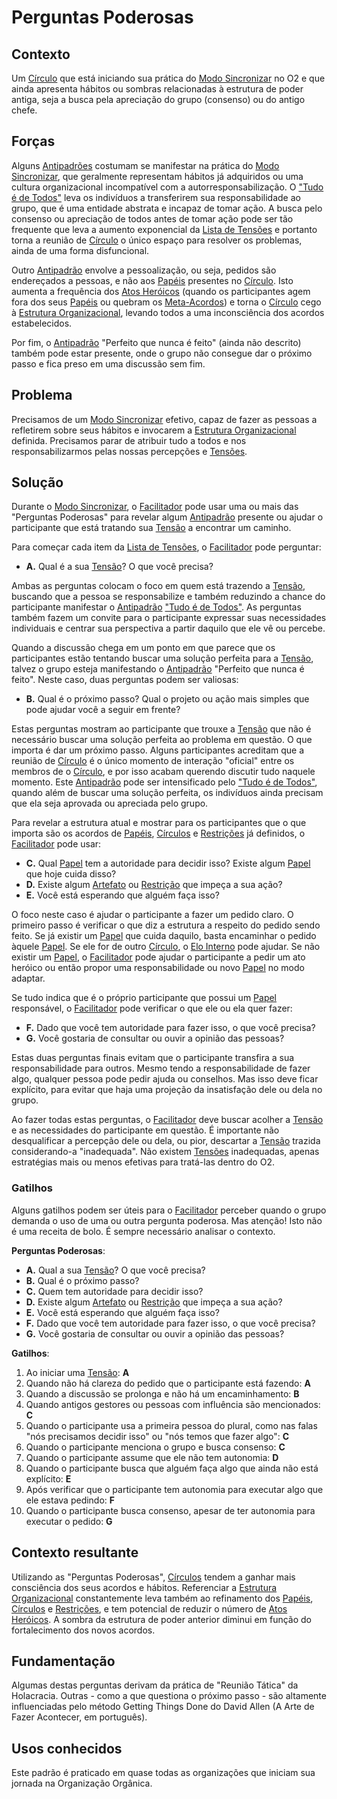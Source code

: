# Perguntas Poderosas

## Contexto

Um [Círculo](../../meta-acordos/estrutura-organizacional.md#circulos) que está iniciando sua prática do [Modo Sincronizar](https://github.com/targetteal/organic-organization/tree/6ecfa251a288e2266cfd3afccf81508bb34e2eb0/meta-acordos/reunioes-de-circulo.md#modo-sincronizar) no O2 e que ainda apresenta hábitos ou sombras relacionadas à estrutura de poder antiga, seja a busca pela apreciação do grupo \(consenso\) ou do antigo chefe.

## Forças

Alguns [Antipadrões](../antipadroes/) costumam se manifestar na prática do [Modo Sincronizar](https://github.com/targetteal/organic-organization/tree/6ecfa251a288e2266cfd3afccf81508bb34e2eb0/meta-acordos/reunioes-de-circulo.md#modo-sincronizar), que geralmente representam hábitos já adquiridos ou uma cultura organizacional incompatível com a autorresponsabilização. O ["Tudo é de Todos"](../antipadroes/tudo-e-de-todos.md) leva os indivíduos a transferirem sua responsabilidade ao grupo, que é uma entidade abstrata e incapaz de tomar ação. A busca pelo consenso ou apreciação de todos antes de tomar ação pode ser tão frequente que leva a aumento exponencial da [Lista de Tensões](https://github.com/targetteal/organic-organization/tree/6ecfa251a288e2266cfd3afccf81508bb34e2eb0/meta-acordos/reunioes-de-circulo.md#lista-de-tensoes) e portanto torna a reunião de [Círculo](../../meta-acordos/estrutura-organizacional.md#circulos) o único espaço para resolver os problemas, ainda de uma forma disfuncional.

Outro [Antipadrão](../antipadroes/) envolve a pessoalização, ou seja, pedidos são endereçados a pessoas, e não aos [Papéis](../../meta-acordos/estrutura-organizacional.md#papeis) presentes no [Círculo](../../meta-acordos/estrutura-organizacional.md#circulos). Isto aumenta a frequência dos [Atos Heróicos](https://github.com/targetteal/organic-organization/tree/6ecfa251a288e2266cfd3afccf81508bb34e2eb0/meta-acordos/direitos-e-deveres.md#direito-de-agir-heroicamente) \(quando os participantes agem fora dos seus [Papéis](../../meta-acordos/estrutura-organizacional.md#papeis) ou quebram os [Meta-Acordos](../../meta-acordos/)\) e torna o [Círculo](../../meta-acordos/estrutura-organizacional.md#circulos) cego à [Estrutura Organizacional](../../meta-acordos/estrutura-organizacional.md), levando todos a uma inconsciência dos acordos estabelecidos.

Por fim, o [Antipadrão](../antipadroes/) "Perfeito que nunca é feito" \(ainda não descrito\) também pode estar presente, onde o grupo não consegue dar o próximo passo e fica preso em uma discussão sem fim.

## Problema

Precisamos de um [Modo Sincronizar](https://github.com/targetteal/organic-organization/tree/6ecfa251a288e2266cfd3afccf81508bb34e2eb0/meta-acordos/reunioes-de-circulo.md#modo-sincronizar) efetivo, capaz de fazer as pessoas a refletirem sobre seus hábitos e invocarem a [Estrutura Organizacional](../../meta-acordos/estrutura-organizacional.md) definida. Precisamos parar de atribuir tudo a todos e nos responsabilizarmos pelas nossas percepções e [Tensões](../../meta-acordos/organizacao.md).

## Solução

Durante o [Modo Sincronizar](https://github.com/targetteal/organic-organization/tree/6ecfa251a288e2266cfd3afccf81508bb34e2eb0/meta-acordos/reunioes-de-circulo.md#modo-sincronizar), o [Facilitador](../../meta-acordos/papeis-essenciais.md#facilitador) pode usar uma ou mais das "Perguntas Poderosas" para revelar algum [Antipadrão](../antipadroes/) presente ou ajudar o participante que está tratando sua [Tensão](../../meta-acordos/organizacao.md) a encontrar um caminho.

Para começar cada item da [Lista de Tensões](https://github.com/targetteal/organic-organization/tree/6ecfa251a288e2266cfd3afccf81508bb34e2eb0/meta-acordos/reunioes-de-circulo.md#lista-de-tensoes), o [Facilitador](../../meta-acordos/papeis-essenciais.md#facilitador) pode perguntar:

* **A.** Qual é a sua [Tensão](../../meta-acordos/organizacao.md)? O que você precisa?

Ambas as perguntas colocam o foco em quem está trazendo a [Tensão](../../meta-acordos/organizacao.md), buscando que a pessoa se responsabilize e também reduzindo a chance do participante manifestar o [Antipadrão](../antipadroes/) ["Tudo é de Todos"](../antipadroes/tudo-e-de-todos.md). As perguntas também fazem um convite para o participante expressar suas necessidades individuais e centrar sua perspectiva a partir daquilo que ele vê ou percebe.

Quando a discussão chega em um ponto em que parece que os participantes estão tentando buscar uma solução perfeita para a [Tensão](../../meta-acordos/organizacao.md), talvez o grupo esteja manifestando o [Antipadrão](../antipadroes/) "Perfeito que nunca é feito". Neste caso, duas perguntas podem ser valiosas:

* **B.** Qual é o próximo passo? Qual o projeto ou ação mais simples que pode ajudar você a seguir em frente?

Estas perguntas mostram ao participante que trouxe a [Tensão](../../meta-acordos/organizacao.md) que não é necessário buscar uma solução perfeita ao problema em questão. O que importa é dar um próximo passo. Alguns participantes acreditam que a reunião de [Círculo](../../meta-acordos/estrutura-organizacional.md#circulos) é o único momento de interação "oficial" entre os membros de o [Círculo](../../meta-acordos/estrutura-organizacional.md#circulos), e por isso acabam querendo discutir tudo naquele momento. Este [Antipadrão](../antipadroes/) pode ser intensificado pelo ["Tudo é de Todos"](../antipadroes/tudo-e-de-todos.md), quando além de buscar uma solução perfeita, os indivíduos ainda precisam que ela seja aprovada ou apreciada pelo grupo.

Para revelar a estrutura atual e mostrar para os participantes que o que importa são os acordos de [Papéis](../../meta-acordos/estrutura-organizacional.md#papeis), [Círculos](../../meta-acordos/estrutura-organizacional.md#circulos) e [Restrições](../../meta-acordos/estrutura-organizacional.md#restricoes) já definidos, o [Facilitador](../../meta-acordos/papeis-essenciais.md#facilitador) pode usar:

* **C.** Qual [Papel](../../meta-acordos/estrutura-organizacional.md#papeis) tem a autoridade para decidir isso? Existe algum [Papel](../../meta-acordos/estrutura-organizacional.md#papeis) que hoje cuida disso?
* **D.** Existe algum [Artefato](../../meta-acordos/estrutura-organizacional.md#papeis) ou [Restrição](../../meta-acordos/estrutura-organizacional.md#restricoes) que impeça a sua ação?
* **E.** Você está esperando que alguém faça isso?

O foco neste caso é ajudar o participante a fazer um pedido claro. O primeiro passo é verificar o que diz a estrutura a respeito do pedido sendo feito. Se já existir um [Papel](../../meta-acordos/estrutura-organizacional.md#papeis) que cuida daquilo, basta encaminhar o pedido àquele [Papel](../../meta-acordos/estrutura-organizacional.md#papeis). Se ele for de outro [Círculo](../../meta-acordos/estrutura-organizacional.md#circulos), o [Elo Interno](../../meta-acordos/papeis-essenciais.md#elo-interno) pode ajudar. Se não existir um [Papel](../../meta-acordos/estrutura-organizacional.md#papeis), o [Facilitador](../../meta-acordos/papeis-essenciais.md#facilitador) pode ajudar o participante a pedir um ato heróico ou então propor uma responsabilidade ou novo [Papel](../../meta-acordos/estrutura-organizacional.md#papeis) no modo adaptar.

Se tudo indica que é o próprio participante que possui um [Papel](../../meta-acordos/estrutura-organizacional.md#papeis) responsável, o [Facilitador](../../meta-acordos/papeis-essenciais.md#facilitador) pode verificar o que ele ou ela quer fazer:

* **F.** Dado que você tem autoridade para fazer isso, o que você precisa?
* **G.** Você gostaria de consultar ou ouvir a opinião das pessoas?

Estas duas perguntas finais evitam que o participante transfira a sua responsabilidade para outros. Mesmo tendo a responsabilidade de fazer algo, qualquer pessoa pode pedir ajuda ou conselhos. Mas isso deve ficar explícito, para evitar que haja uma projeção da insatisfação dele ou dela no grupo.

Ao fazer todas estas perguntas, o [Facilitador](../../meta-acordos/papeis-essenciais.md#facilitador) deve buscar acolher a [Tensão](../../meta-acordos/organizacao.md) e as necessidades do participante em questão. É importante não desqualificar a percepção dele ou dela, ou pior, descartar a [Tensão](../../meta-acordos/organizacao.md) trazida considerando-a "inadequada". Não existem [Tensões](../../meta-acordos/organizacao.md) inadequadas, apenas estratégias mais ou menos efetivas para tratá-las dentro do O2.

### Gatilhos

Alguns gatilhos podem ser úteis para o [Facilitador](../../meta-acordos/papeis-essenciais.md#facilitador) perceber quando o grupo demanda o uso de uma ou outra pergunta poderosa. Mas atenção! Isto não é uma receita de bolo. É sempre necessário analisar o contexto.

**Perguntas Poderosas**:

* **A.** Qual a sua [Tensão](../../meta-acordos/organizacao.md)? O que você precisa?
* **B.** Qual é o próximo passo?
* **C.** Quem tem autoridade para decidir isso?
* **D.** Existe algum [Artefato](../../meta-acordos/estrutura-organizacional.md#papeis) ou [Restrição](../../meta-acordos/estrutura-organizacional.md#restricoes) que impeça a sua ação?
* **E.** Você está esperando que alguém faça isso?
* **F.** Dado que você tem autoridade para fazer isso, o que você precisa?
* **G.** Você gostaria de consultar ou ouvir a opinião das pessoas?

**Gatilhos**:

1. Ao iniciar uma [Tensão](../../meta-acordos/organizacao.md): **A**
2. Quando não há clareza do pedido que o participante está fazendo: **A**
3. Quando a discussão se prolonga e não há um encaminhamento: **B**
4. Quando antigos gestores ou pessoas com influência são mencionados: **C**
5. Quando o participante usa a primeira pessoa do plural, como nas falas "nós precisamos decidir isso" ou "nós temos que fazer algo": **C**
6. Quando o participante menciona o grupo e busca consenso: **C**
7. Quando o participante assume que ele não tem autonomia: **D**
8. Quando o participante busca que alguém faça algo que ainda não está explícito: **E**
9. Após verificar que o participante tem autonomia para executar algo que ele estava pedindo: **F**
10. Quando o participante busca consenso, apesar de ter autonomia para executar o pedido: **G**

## Contexto resultante

Utilizando as "Perguntas Poderosas", [Círculos](../../meta-acordos/estrutura-organizacional.md#circulos) tendem a ganhar mais consciência dos seus acordos e hábitos. Referenciar a [Estrutura Organizacional](../../meta-acordos/estrutura-organizacional.md) constantemente leva também ao refinamento dos [Papéis](../../meta-acordos/estrutura-organizacional.md#papeis), [Círculos](../../meta-acordos/estrutura-organizacional.md#circulos) e [Restrições](../../meta-acordos/estrutura-organizacional.md#restricoes), e tem potencial de reduzir o número de [Atos Heróicos](https://github.com/targetteal/organic-organization/tree/6ecfa251a288e2266cfd3afccf81508bb34e2eb0/meta-acordos/direitos-e-deveres.md#direito-de-agir-heroicamente). A sombra da estrutura de poder anterior diminui em função do fortalecimento dos novos acordos.

## Fundamentação

Algumas destas perguntas derivam da prática de "Reunião Tática" da Holacracia. Outras - como a que questiona o próximo passo - são altamente influenciadas pelo método Getting Things Done do David Allen \(A Arte de Fazer Acontecer, em português\).

## Usos conhecidos

Este padrão é praticado em quase todas as organizações que iniciam sua jornada na Organização Orgânica.

